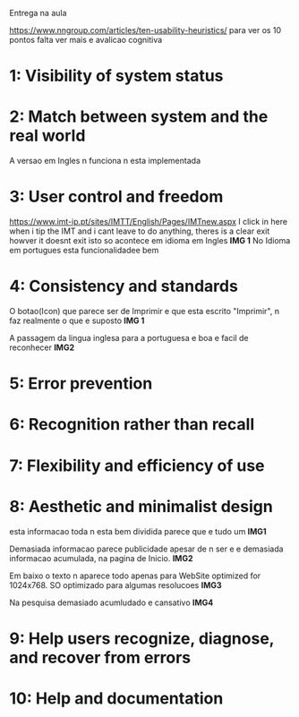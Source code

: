 Entrega na aula

https://www.nngroup.com/articles/ten-usability-heuristics/
para ver os 10 pontos
falta ver mais e avalicao cognitiva

# 1: Visibility of system status

# 2: Match between system and the real world

A versao em Ingles n funciona n esta implementada

# 3: User control and freedom
https://www.imt-ip.pt/sites/IMTT/English/Pages/IMTnew.aspx   I click in here when i tip the IMT and i cant leave to do anything, theres is a clear exit howver it doesnt exit  isto so acontece em idioma em Ingles **IMG 1**
No Idioma em portugues esta funcionalidadee bem

# 4: Consistency and standards
O botao(Icon) que parece ser de Imprimir e que esta escrito "Imprimir",  n faz realmente o que e suposto  **IMG 1**

A passagem da lingua inglesa para a portuguesa e boa e facil de reconhecer **IMG2**

# 5: Error prevention

# 6: Recognition rather than recall


# 7: Flexibility and efficiency of use


# 8: Aesthetic and minimalist design
esta informacao toda n esta bem dividida parece que e tudo um **IMG1**

Demasiada informacao parece publicidade apesar de n ser e e demasiada informacao acumulada, na pagina de Inicio. **IMG2**

Em baixo o texto n aparece todo apenas para WebSite optimized for 1024x768. SO optimizado para algumas resolucoes **IMG3**

Na pesquisa demasiado acumludado e cansativo **IMG4**


# 9: Help users recognize, diagnose, and recover from errors


# 10: Help and documentation


